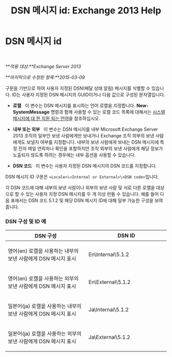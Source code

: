 ﻿---
title: 'DSN 메시지 id: Exchange 2013 Help'
TOCTitle: DSN 메시지 id
ms:assetid: 70ffba22-e4fd-4cd3-98f5-8bfca2df89e4
ms:mtpsurl: https://technet.microsoft.com/ko-kr/library/Aa998835(v=EXCHG.150)
ms:contentKeyID: 50483412
ms.date: 05/22/2018
mtps_version: v=EXCHG.150
ms.translationtype: MT
---

# DSN 메시지 id

 

_**적용 대상:**Exchange Server 2013_

_**마지막으로 수정된 항목:**2015-03-09_

구문을 기반으로 하여 사용자 지정된 DSN(배달 상태 알림) 메시지를 식별할 수 있습니다. ID는 사용자 지정된 DSN 메시지의 GUID이거나 다음 값으로 구성된 문자열입니다.

  - **로캘**   이 변수는 DSN 메시지를 표시하는 언어 로캘을 지정합니다. **New-SystemMessage** 명령과 함께 사용할 수 있는 로캘 코드 목록에 대해서는 [시스템 메시지에 대 한 지원 되는 언어](supported-languages-for-system-messages-exchange-2013-help.md)을 참조하십시오.

  - **내부 또는 외부**   이 변수는 DSN 메시지를 내부 Microsoft Exchange Server 2013 조직의 일부인 보낸 사람에게만 보내거나 Exchange 조직 외부의 보낸 사람에게도 보낼지 여부를 지정합니다. 내부의 보낸 사람에게 보내는 DSN 메시지에 특정 전자 메일 연락처나 확인을 포함하지만 조직 외부의 보낸 사람에게 해당 정보가 노출되지 않도록 하려는 경우에는 내부 옵션을 사용할 수 있습니다.

  - **DSN 코드**   이 변수는 사용자 지정된 DSN 메시지의 DSN 코드를 지정합니다.

DSN 메시지 ID 구문은 `<Locale>\<Internal or External>\<DSN code>`입니다.

각 DSN 코드에 대해 내부의 보낸 사람이나 외부의 보낸 사람 및 서로 다른 로캘을 대상으로 할 수 있는 사용자 지정 DSN 메시지를 두 개 이상 만들 수 있습니다. 예를 들어 다음 표에서는 DSN 코드 5.1.2 및 해당 DSN 메시지 ID에 대해 일부 가능한 구성을 보여 줍니다.

### DSN 구성 및 ID 예

<table>
<colgroup>
<col style="width: 50%" />
<col style="width: 50%" />
</colgroup>
<thead>
<tr class="header">
<th>DSN 구성</th>
<th>DSN ID</th>
</tr>
</thead>
<tbody>
<tr class="odd">
<td><p>영어(en) 로캘을 사용하는 내부의 보낸 사람에게 DSN 메시지 표시</p></td>
<td><p>En\Internal\5.1.2</p></td>
</tr>
<tr class="even">
<td><p>영어(en) 로캘을 사용하는 외부의 보낸 사람에게 DSN 메시지 표시</p></td>
<td><p>En\External\5.1.2</p></td>
</tr>
<tr class="odd">
<td><p>일본어(ja) 로캘을 사용하는 내부의 보낸 사람에게 DSN 메시지 표시</p></td>
<td><p>Ja\Internal\5.1.2</p></td>
</tr>
<tr class="even">
<td><p>일본어(ja) 로캘을 사용하는 외부의 보낸 사람에게 DSN 메시지 표시</p></td>
<td><p>Ja\External\5.1.2</p></td>
</tr>
</tbody>
</table>

